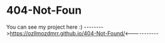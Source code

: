 ﻿# 404-Not-Foun
 You can see my project here :) -------->https://ozllmozdmrr.github.io/404-Not-Found/<-----------
